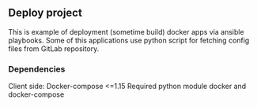 ## Deploy project

This is example of deployment (sometime build) docker apps via ansible playbooks. Some of this applications use python script for fetching config files from GitLab repository.

### Dependencies

Client side:
Docker-compose <=1.15
Required python module docker and docker-compose
